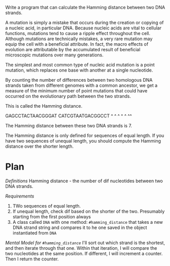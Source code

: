 Write a program that can calculate the Hamming distance between two DNA strands.

A mutation is simply a mistake that occurs during the creation or copying of a nucleic acid, in particular DNA. Because nucleic acids are vital to cellular functions, mutations tend to cause a ripple effect throughout the cell. Although mutations are technically mistakes, a very rare mutation may equip the cell with a beneficial attribute. In fact, the macro effects of evolution are attributable by the accumulated result of beneficial microscopic mutations over many generations.

The simplest and most common type of nucleic acid mutation is a point mutation, which replaces one base with another at a single nucleotide.

By counting the number of differences between two homologous DNA strands taken from different genomes with a common ancestor, we get a measure of the minimum number of point mutations that could have occurred on the evolutionary path between the two strands.

This is called the Hamming distance.

GAGCCTACTAACGGGAT
CATCGTAATGACGGCCT
^ ^ ^  ^ ^    ^^

The Hamming distance between these two DNA strands is 7.

The Hamming distance is only defined for sequences of equal length. If you have two sequences of unequal length, you should compute the Hamming distance over the shorter length.

# Plan

*Definitions*
Hamming distance - the number of dif nucleotides between two DNA strands.

*Requirements*
1. TWo sequences of equal length.
2. If unequal length, check dif based on the shorter of the two. Presumably starting from the first position always
3. A class called `DNA` with one method: `#hamming_distance` that takes a new DNA strand string and compares it to he one saved in the object instantiated from `DNA`

*Mental Model for `#hamming_distance`*
I'll sort out which strand is the shortest, and then iterate through that one. Within that iteration, I will compare the two nucleotides at the same position. If different, I will increment a counter. Then I return the counter.
